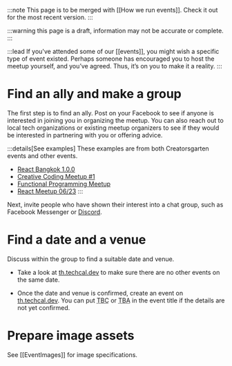 :::note
This page is to be merged with [[How we run events]]. Check it out for the most recent version.
:::

:::warning
this page is a draft, information may not be accurate or complete.
:::

:::lead
If you've attended some of our [[events]], you might wish a specific type of event existed. Perhaps someone has encouraged you to host the meetup yourself, and you’ve agreed. Thus, it’s on you to make it a reality.
:::

# Find an ally and make a group

The first step is to find an ally.
Post on your Facebook to see if anyone is interested in joining you in organizing the meetup.
You can also reach out to local tech organizations or existing meetup organizers to see if they would be interested in partnering with you or offering advice.

:::details[See examples]
These examples are from both Creatorsgarten events and other events.

- [React Bangkok 1.0.0](https://www.facebook.com/buffalo660/posts/pfbid0LTceKLxG2R17zGVuuZWnXz7uHtymdAy2yEgRRmE5awEj2Mr9AA9i2xYqZJu3nv4cl)
- [Creative Coding Meetup #1](https://www.facebook.com/dtinth/posts/pfbid02P9MsmrdyRumCFC3uzLKzfFJ7YBe7eCbsSs5pqjMEbLRY5M2SpbJo9Lkuxffc9PHGl)
- [Functional Programming Meetup](https://www.facebook.com/phoomparin.mano/posts/pfbid021KiUKXSU8Q9m87sMHZ2QoBDx3vEjuJYpDcmw6GSyjoSopL3aV5HaQymDuGU7Wxg5l)
- [React Meetup 06/23](https://www.facebook.com/devMasterSomeday/posts/pfbid02S1MLwXu9xtoqbD8wvkEsFJS6SPmRPbMf9K1tbmg6bwmvzYAMxoqBUTk6i3yEyCygl)
:::

Next, invite people who have shown their interest into a chat group, such as Facebook Messenger or [Discord](https://grtn.org/discord).

# Find a date and a venue

Discuss within the group to find a suitable date and venue.

- Take a look at [th.techcal.dev](https://th.techcal.dev/) to make sure there are no other events on the same date.

- Once the date and venue is confirmed, create an event on [th.techcal.dev](https://th.techcal.dev/). You can put <abbr title="To be confirmed">TBC</abbr> or <abbr title="To be announced">TBA</abbr> in the event title if the details are not yet confirmed.

# Prepare image assets

See [[EventImages]] for image specifications.